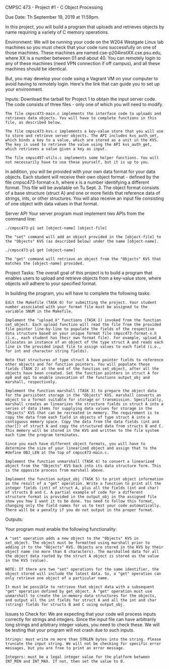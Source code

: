 CMPSC 473 - Project #1 - C Object Processing

Due Date: Th September 19, 2019 at 11:59pm.

In this project, you will build a program that uploads and retrieves objects by name requiring a variety of C memory operations.

Environment: We will be running your code on the W204 Westgate Linux lab machines so you must check that your code runs successfully on one of those machines. These machines are named cse-p204instXX.cse.psu.edu, where XX is a number between 01 and about 40. You can remotely login to any of these machines (need VPN connection if off campus), and all these machines should be identical.

But, you may develop your code using a Vagrant VM on your computer to avoid having to remotely login. Here's the link that can guide you to set up your environment.

Inputs: Download the tarball for Project 1 to obtain the input server code. The code consists of three files - only one of which you will need to modify.

    The file cmpsc473-main.c implements the interface code to uploads and retrieves data objects. You will have to complete functions in this file, as described below.

    The file cmpsc473-kvs.c implements a key-value store that you will use to store and retrieve server objects. The API includes kvs_auth_set, which binds a key to a value, which are stored as a unit in the KVS. The key is used to retrieve the value using the API kvs_auth_get, which retrieves a value given a key as input.

    The file cmpsc497-utils.c implements some helper functions. You will not necessarily have to use these yourself, but it is up to you.

In addition, you will be provided with your own data format for your data objects. Each student will receive their own object format - defined by the file cmpsc473-format-x.h, where x is a number identifying a different format. This file will be available on Tu Sept. 3. The object format consists of a base structure (struct A) and one or more fields that reference data of strings, ints, or other structures. You will also receive an input file consisting of one object with data values in that format.

Server API Your server program must implement two APIs from the command line:

    ./cmpsc473-p1 set [object-name] [object-file]

    The "set" command will add an object provided in the [object-file] to the "Objects" KVS (as described below) under the name [object-name].

    ./cmpsc473-p1 get [object-name]

    The "get" command will retrieve an object from the "Objects" KVS that matches the [object-name] provided. 

Project Tasks: The overall goal of this project is to build a program that enables users to upload and retrieve objects from a key-value store, where objects will adhere to your specified format.

In building the program, you will have to complete the following tasks:

    Edit the Makefile (TASK 0) for submitting the project. Your student number associated with your format file must be assigned to the variable SNUM in the Makefile.

    Implement the "upload_X" functions (TASK 1) invoked from the function set_object. Each upload function will read the file from the provided file pointer line-by-line to populate the fields of the respective data structure based on your unique format file cmpsc473-format-x.h (i.e., each student has their own format file). For example, upload_A allocates an instance of an object of the type struct A and reads each line in the provided input file to assign values to each field (i.e., for int and character string fields).

    Note that structures of type struct A have pointer fields to reference other objects and for function pointers. You will populate these fields (TASK 2) at the end of the function set_object, after all the objects have been created. Set the function pointers in struct A for op0 and op1 to enable invocation of the functions output_obj and marshall, respectively.

    Implement the function marshall (TASK 3) to prepare the object data for the persistent storage in the "Objects" KVS. marshall converts an object to a format suitable for storage or transmission. Specifically, marshall creates an linearizes the structure fields in struct A into a series of data items for supplying data values for storage in the "Objects" KVS that can be recreated in memory. The requirement is to copy the data from each field in objects of type struct A into a contiguous memory space. Copy the data from the data fields (int and char[]) of struct A and copy the structured data from structs B and C. This memory will be stored in the KVS and written to the file system each time the program terminates.

    Since you each have different object formats, you will have to determine the size of your linearized object and assign that to the #define OBJ_LEN at the top of cmpsc473-main.c.

    Implement the function unmarshall (TASK 4) to convert a linearized object from the "Objects" KVS back into its data structure form. This is the opposite process from marshall above.

    Implement the function output_obj (TASK 5) to print object information as the result of a "get" operation. Write a function to print all the integer fields (int) of struct A, plus all the fields (int and char) of structs B and C. A partial example of code for a different structure format is provided in the output_obj in the assigned file show you how I want it to be done. You need to follow this format, changing only the field names for us to test your code automatically. There will be a penalty if you do not output in the proper format.

Outputs:

Your program must enable the following functionality:

    A "set" operation adds a new object to the "Objects" KVS in set_object. The object must be formatted using marshall prior to adding it to the "Objects" KVS. Objects are stored in the KVS by their object name (no more than 8 characters). The marshalled data for all the object data rooted by the struct A object is stored as the value in the KVS (value).

    NOTE: If there are two "set" operations for the same identifier, the object stored will include the latest data. So, a "get" operation can only retrieve one object of a particular name.

    It must be possible to retrieve that object data with a subsequent "get" operation defined by get_object. A "get" operation must use unmarshall to create the in-memory data structures for the objects, and output all the int fields for struct A and all the int and char (string) fields for structs B and C using output_obj.

Issues to Check for: We are expecting that your code will process inputs correctly for strings and integers. Since the input file can have arbitrarily long strings and arbitrary integer values, you need to check these. We will be testing that your program will not crash due to such inputs.

    Strings: must write no more than STRLEN bytes into the string. Please truncate the input string. We will not be checking for specific error messages, but you are free to print an error message.

    Integers: must be a legal integer value for the platform between INT_MIN and INT_MAX. If not, then set the value to 0.
